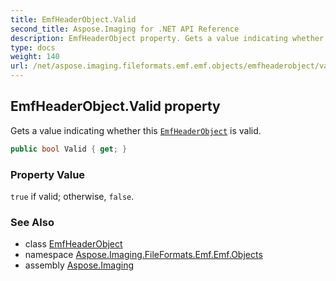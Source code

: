 ```yaml
---
title: EmfHeaderObject.Valid
second_title: Aspose.Imaging for .NET API Reference
description: EmfHeaderObject property. Gets a value indicating whether this EmfHeaderObject is valid
type: docs
weight: 140
url: /net/aspose.imaging.fileformats.emf.emf.objects/emfheaderobject/valid/
---
```

## EmfHeaderObject.Valid property

Gets a value indicating whether this [`EmfHeaderObject`](../) is valid.

```csharp
public bool Valid { get; }
```

### Property Value

`true` if valid; otherwise, `false`.

### See Also

* class [EmfHeaderObject](../)
* namespace [Aspose.Imaging.FileFormats.Emf.Emf.Objects](../../emfheaderobject/)
* assembly [Aspose.Imaging](../../../)


